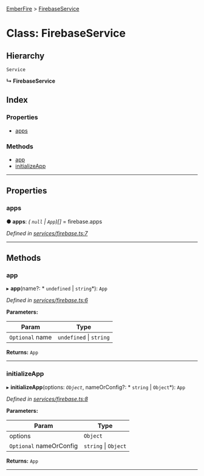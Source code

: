 [EmberFire](../README.md) > [FirebaseService](../classes/firebaseservice.md)

# Class: FirebaseService

## Hierarchy

 `Service`

**↳ FirebaseService**

## Index

### Properties

* [apps](firebaseservice.md#apps)

### Methods

* [app](firebaseservice.md#app)
* [initializeApp](firebaseservice.md#initializeapp)

---

## Properties

<a id="apps"></a>

###  apps

**● apps**: *( `null` &#124; `App`)[]* =  firebase.apps

*Defined in [services/firebase.ts:7](https://github.com/firebase/emberfire/blob/7728aa3/addon/services/firebase.ts#L7)*

___

## Methods

<a id="app"></a>

###  app

▸ **app**(name?: * `undefined` &#124; `string`*): `App`

*Defined in [services/firebase.ts:6](https://github.com/firebase/emberfire/blob/7728aa3/addon/services/firebase.ts#L6)*

**Parameters:**

| Param | Type |
| ------ | ------ |
| `Optional` name |  `undefined` &#124; `string`|

**Returns:** `App`

___
<a id="initializeapp"></a>

###  initializeApp

▸ **initializeApp**(options: *`Object`*, nameOrConfig?: * `string` &#124; `Object`*): `App`

*Defined in [services/firebase.ts:8](https://github.com/firebase/emberfire/blob/7728aa3/addon/services/firebase.ts#L8)*

**Parameters:**

| Param | Type |
| ------ | ------ |
| options | `Object` |
| `Optional` nameOrConfig |  `string` &#124; `Object`|

**Returns:** `App`

___

